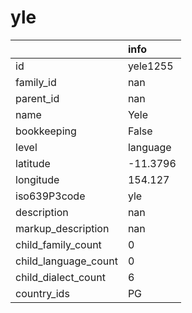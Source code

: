 # yle
|                      | info     |
|:---------------------|:---------|
| id                   | yele1255 |
| family_id            | nan      |
| parent_id            | nan      |
| name                 | Yele     |
| bookkeeping          | False    |
| level                | language |
| latitude             | -11.3796 |
| longitude            | 154.127  |
| iso639P3code         | yle      |
| description          | nan      |
| markup_description   | nan      |
| child_family_count   | 0        |
| child_language_count | 0        |
| child_dialect_count  | 6        |
| country_ids          | PG       |
